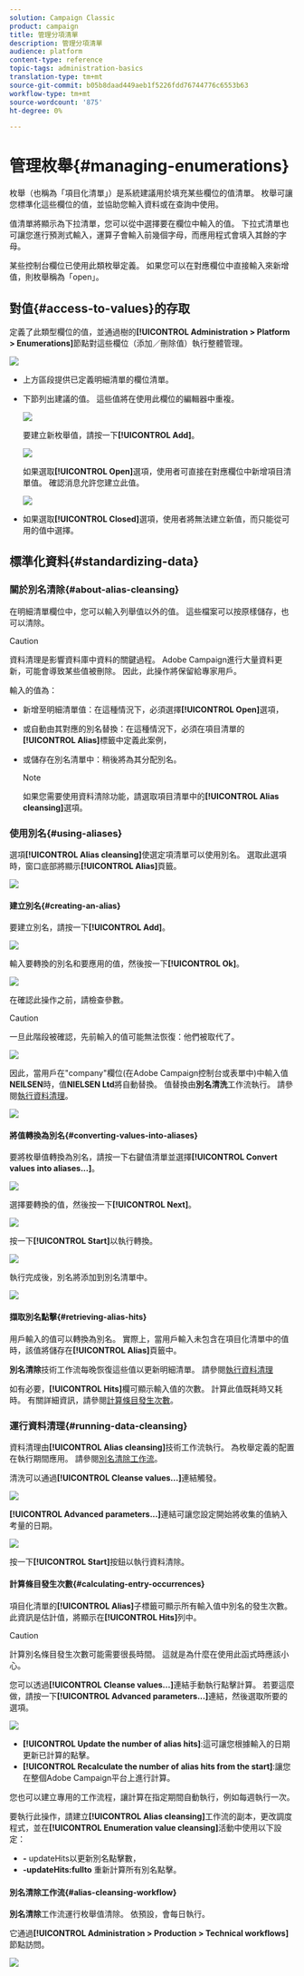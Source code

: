 ```yaml
---
solution: Campaign Classic
product: campaign
title: 管理分項清單
description: 管理分項清單
audience: platform
content-type: reference
topic-tags: administration-basics
translation-type: tm+mt
source-git-commit: b05b8daad449aeb1f5226fdd76744776c6553b63
workflow-type: tm+mt
source-wordcount: '875'
ht-degree: 0%

---
```



# 管理枚舉{#managing-enumerations}

枚舉（也稱為「項目化清單」）是系統建議用於填充某些欄位的值清單。 枚舉可讓您標準化這些欄位的值，並協助您輸入資料或在查詢中使用。

值清單將顯示為下拉清單，您可以從中選擇要在欄位中輸入的值。 下拉式清單也可讓您進行預測式輸入，運算子會輸入前幾個字母，而應用程式會填入其餘的字母。

某些控制台欄位已使用此類枚舉定義。 如果您可以在對應欄位中直接輸入來新增值，則枚舉稱為「open」。

## 對值{#access-to-values}的存取

定義了此類型欄位的值，並通過樹的&#x200B;**[!UICONTROL Administration > Platform > Enumerations]**&#x200B;節點對這些欄位（添加／刪除值）執行整體管理。

![](assets/s_ncs_user_itemized_list_node.png)

* 上方區段提供已定義明細清單的欄位清單。
* 下節列出建議的值。 這些值將在使用此欄位的編輯器中重複。

   ![](assets/s_ncs_user_itemized_list_values.png)

   要建立新枚舉值，請按一下&#x200B;**[!UICONTROL Add]**。

   ![](assets/s_ncs_user_itemized_list.png)

   如果選取&#x200B;**[!UICONTROL Open]**&#x200B;選項，使用者可直接在對應欄位中新增項目清單值。 確認消息允許您建立此值。

   ![](assets/s_ncs_user_itemized_list_new_value.png)

* 如果選取&#x200B;**[!UICONTROL Closed]**&#x200B;選項，使用者將無法建立新值，而只能從可用的值中選擇。

## 標準化資料{#standardizing-data}

### 關於別名清除{#about-alias-cleansing}

在明細清單欄位中，您可以輸入列舉值以外的值。 這些檔案可以按原樣儲存，也可以清除。

>[!CAUTION]
>
>資料清理是影響資料庫中資料的關鍵過程。 Adobe Campaign進行大量資料更新，可能會導致某些值被刪除。 因此，此操作將保留給專家用戶。

輸入的值為：

* 新增至明細清單值：在這種情況下，必須選擇&#x200B;**[!UICONTROL Open]**&#x200B;選項，
* 或自動由其對應的別名替換：在這種情況下，必須在項目清單的&#x200B;**[!UICONTROL Alias]**&#x200B;標籤中定義此案例，
* 或儲存在別名清單中：稍後將為其分配別名。

   >[!NOTE]
   >
   >如果您需要使用資料清除功能，請選取項目清單中的&#x200B;**[!UICONTROL Alias cleansing]**&#x200B;選項。

### 使用別名{#using-aliases}

選項&#x200B;**[!UICONTROL Alias cleansing]**&#x200B;使選定項清單可以使用別名。 選取此選項時，窗口底部將顯示&#x200B;**[!UICONTROL Alias]**&#x200B;頁籤。

![](assets/s_ncs_user_itemized_list_alias_option.png)

#### 建立別名{#creating-an-alias}

要建立別名，請按一下&#x200B;**[!UICONTROL Add]**。

![](assets/s_ncs_user_itemized_list_alias_create.png)

輸入要轉換的別名和要應用的值，然後按一下&#x200B;**[!UICONTROL Ok]**。

![](assets/s_ncs_user_itemized_list_alias_create_2.png)

在確認此操作之前，請檢查參數。

>[!CAUTION]
>
>一旦此階段被確認，先前輸入的值可能無法恢復：他們被取代了。

![](assets/s_ncs_user_itemized_list_alias_create_3.png)

因此，當用戶在&quot;company&quot;欄位(在Adobe Campaign控制台或表單中)中輸入值&#x200B;**NEILSEN**&#x200B;時，值&#x200B;**NIELSEN Ltd**&#x200B;將自動替換。 值替換由&#x200B;**別名清洗**&#x200B;工作流執行。 請參閱[執行資料清理](#running-data-cleansing)。

![](assets/s_ncs_user_itemized_list_alias_use.png)

#### 將值轉換為別名{#converting-values-into-aliases}

要將枚舉值轉換為別名，請按一下右鍵值清單並選擇&#x200B;**[!UICONTROL Convert values into aliases...]**。

![](assets/s_ncs_user_itemized_list_alias_detail.png)

選擇要轉換的值，然後按一下&#x200B;**[!UICONTROL Next]**。

![](assets/s_ncs_user_itemized_list_alias_transform.png)

按一下&#x200B;**[!UICONTROL Start]**&#x200B;以執行轉換。

![](assets/s_ncs_user_itemized_list_alias_detail1.png)

執行完成後，別名將添加到別名清單中。

![](assets/s_ncs_user_itemized_list_alias_detail2.png)

#### 擷取別名點擊{#retrieving-alias-hits}

用戶輸入的值可以轉換為別名。 實際上，當用戶輸入未包含在項目化清單中的值時，該值將儲存在&#x200B;**[!UICONTROL Alias]**&#x200B;頁籤中。

**別名清除**&#x200B;技術工作流每晚恢復這些值以更新明細清單。 請參閱[執行資料清理](#running-data-cleansing)

如有必要，**[!UICONTROL Hits]**&#x200B;欄可顯示輸入值的次數。 計算此值既耗時又耗時。 有關詳細資訊，請參閱[計算條目發生次數](#calculating-entry-occurrences)。

### 運行資料清理{#running-data-cleansing}

資料清理由&#x200B;**[!UICONTROL Alias cleansing]**&#x200B;技術工作流執行。 為枚舉定義的配置在執行期間應用。 請參閱[別名清除工作流](#alias-cleansing-workflow)。

清洗可以通過&#x200B;**[!UICONTROL Cleanse values...]**&#x200B;連結觸發。

![](assets/s_ncs_user_itemized_list_alias_start_normalize.png)

**[!UICONTROL Advanced parameters...]**&#x200B;連結可讓您設定開始將收集的值納入考量的日期。

![](assets/s_ncs_user_itemized_list_alias_normalize.png)

按一下&#x200B;**[!UICONTROL Start]**&#x200B;按鈕以執行資料清除。

#### 計算條目發生次數{#calculating-entry-occurrences}

項目化清單的&#x200B;**[!UICONTROL Alias]**&#x200B;子標籤可顯示所有輸入值中別名的發生次數。 此資訊是估計值，將顯示在&#x200B;**[!UICONTROL Hits]**&#x200B;列中。

>[!CAUTION]
>
>計算別名條目發生次數可能需要很長時間。 這就是為什麼在使用此函式時應該小心。

您可以透過&#x200B;**[!UICONTROL Cleanse values...]**&#x200B;連結手動執行點擊計算。 若要這麼做，請按一下&#x200B;**[!UICONTROL Advanced parameters...]**&#x200B;連結，然後選取所要的選項。

![](assets/s_ncs_user_itemized_list_alias_hits.png)

* **[!UICONTROL Update the number of alias hits]**:這可讓您根據輸入的日期更新已計算的點擊。
* **[!UICONTROL Recalculate the number of alias hits from the start]**:讓您在整個Adobe Campaign平台上進行計算。

您也可以建立專用的工作流程，讓計算在指定期間自動執行，例如每週執行一次。

要執行此操作，請建立&#x200B;**[!UICONTROL Alias cleansing]**&#x200B;工作流的副本，更改調度程式，並在&#x200B;**[!UICONTROL Enumeration value cleansing]**&#x200B;活動中使用以下設定：

* **-** updateHits以更新別名點擊數，
* **-updateHits:fullto** 重新計算所有別名點擊。

#### 別名清除工作流{#alias-cleansing-workflow}

**別名清除**&#x200B;工作流運行枚舉值清除。 依預設，會每日執行。

它通過&#x200B;**[!UICONTROL Administration > Production > Technical workflows]**&#x200B;節點訪問。

![](assets/s_ncs_user_itemized_list_alias_wf.png)


